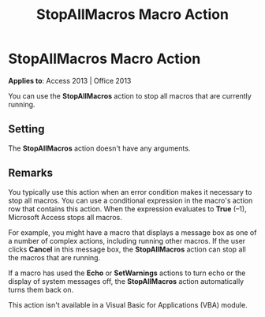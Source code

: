 ﻿---
title: StopAllMacros Macro Action
TOCTitle: StopAllMacros Macro Action
ms:assetid: 6afbf906-03b8-6e68-bbc9-7a4b141cf1c5
ms:mtpsurl: https://msdn.microsoft.com/en-us/library/Ff195440(v=office.15)
ms:contentKeyID: 48545442
ms.date: 09/18/2015
mtps_version: v=office.15
f1_keywords:
- vbaac10.chm104968
f1_categories:
- Office.Version=v15
---

# StopAllMacros Macro Action


**Applies to**: Access 2013 | Office 2013

You can use the **StopAllMacros** action to stop all macros that are currently running.

## Setting

The **StopAllMacros** action doesn't have any arguments.

## Remarks

You typically use this action when an error condition makes it necessary to stop all macros. You can use a conditional expression in the macro's action row that contains this action. When the expression evaluates to **True** (–1), Microsoft Access stops all macros.

For example, you might have a macro that displays a message box as one of a number of complex actions, including running other macros. If the user clicks **Cancel** in this message box, the **StopAllMacros** action can stop all the macros that are running.

If a macro has used the **Echo** or **SetWarnings** actions to turn echo or the display of system messages off, the **StopAllMacros** action automatically turns them back on.

This action isn't available in a Visual Basic for Applications (VBA) module.

